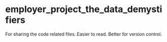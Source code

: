 # employer_project_the_data_demystifiers
For sharing the code related files. Easier to read. Better for version control.
